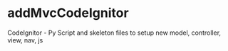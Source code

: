 # addMvcCodeIgnitor
CodeIgnitor - Py Script and skeleton files to setup new model, controller, view, nav, js
